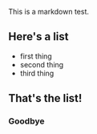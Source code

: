 This is a markdown test.

##  Here's a list

* first thing
* second thing
* third thing

## That's the list!

### Goodbye

